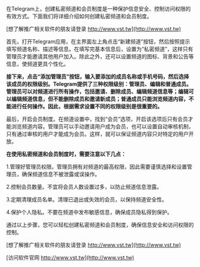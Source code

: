 在Telegram上，创建私密频道和会员制度是一种保护信息安全、控制访问权限的有效方式。下面我们将详细介绍如何创建私密频道和会员制度。

[想了解推广相关软件的朋友请登录 http://www.vst.tw](http://www.vst.tw)

首先，打开Telegram应用，在主界面左上角点击“新建频道”按钮，然后按照提示填写频道名称、描述等信息。在填写完基本信息后，设置为“私密频道”，这样只有管理员才能邀请其他用户加入。除此之外，还可以设置频道的图标、背景和公告等信息，使频道更具个性化。

**接下来，点击“添加管理员”按钮，输入要添加的成员名称或手机号码，然后选择该成员的权限级别。Telegram提供了三种权限级别：管理员、编辑和普通成员。管理员可以对频道进行所有操作，包括邀请、删除成员、编辑频道信息等；编辑可以编辑频道信息，但不能删除成员和邀请新成员；普通成员只能浏览频道内容，不能进行任何操作。因此，根据需求设置不同的权限级别是很重要的。**

最后，开启会员制度。在频道设置中，找到“会员”选项，开启该选项后只有会员才能浏览频道内容。管理员可以手动邀请用户成为会员，也可以设置自动审核机制，只有通过审核的用户才能成为会员。这样，就可以保证频道内容只对特定的用户开放。

**在使用私密频道和会员制度时，需要注意以下几点：**

1.管理好管理员权限。管理员拥有对频道的最高权限，因此需要谨慎选择和设置管理员，确保频道信息不被泄露或误操作。

2.控制会员数量。不宜将会员人数设置过多，以防止频道信息泄露。

3.定期清理成员名单。清理已退出或失效的会员，以保持频道安全性。

4.保护个人隐私。不要在频道中发布敏感信息，确保成员隐私得到保护。

通过以上步骤，您可以轻松创建私密频道和会员制度，确保信息安全和访问权限的控制。

[想了解推广相关软件的朋友请登录 http://www.vst.tw](http://www.vst.tw)


[访问软件官网 http://www.vst.tw](http://www.vst.tw)
